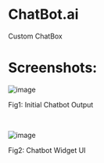 # ChatBot.ai
Custom ChatBox
</br>

<h1>Screenshots:</h1>

![image](https://github.com/user-attachments/assets/9c2f3f60-6715-42ce-8187-31c0d9d5cfac)
<p>Fig1: Initial Chatbot Output</p>

</br>

![image](https://github.com/user-attachments/assets/bf933cf9-abe9-4021-a718-b2332d7e93ae)
<p>Fig2: Chatbot Widget UI</p>
